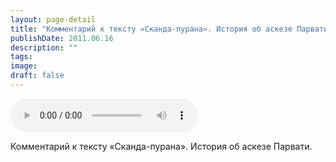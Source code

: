 ```yaml
---
layout: page-detail
title: "Комментарий к тексту «Сканда-пурана». История об аскезе Парвати"
publishDate: 2011.06.16
description: ""
tags:
image:
draft: false
---
```


<audio title="2011.06.16 - Комментарий к тексту «Сканда-пурана». История об аскезе Парвати.mp3" src="https://filer-api.advayta.org/v1.0/public/files/74210" controls=""></audio>

 Комментарий к тексту «Сканда-пурана». История об аскезе Парвати. 

  
